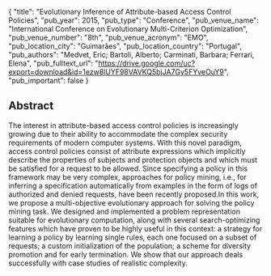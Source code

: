{
  "title": "Evolutionary Inference of Attribute-based Access Control Policies",
  "pub_year": 2015,
  "pub_type": "Conference",
  "pub_venue_name": "International Conference on Evolutionary Multi-Criterion Optimization",
  "pub_venue_number": "8th",
  "pub_venue_acronym": "EMO",
  "pub_location_city": "Guimarães",
  "pub_location_country": "Portugal",
  "pub_authors": "Medvet, Eric; Bartoli, Alberto; Carminati, Barbara;  Ferrari, Elena",
  "pub_fulltext_url": "https://drive.google.com/uc?export=download&id=1ezw8lUYF98VAVKQ5bjJA7Gy5FYveOuY9",
  "pub_important": false
}

## Abstract
The interest in attribute-based access control policies is increasingly growing due to their ability to accommodate the complex security requirements of modern computer systems. With this novel paradigm, access control policies consist of attribute expressions which implicitly describe the properties of subjects and protection objects and which must be satisfied for a request to be allowed. Since specifying a policy in this framework may be very complex, approaches for policy mining, i.e., for inferring a specification automatically from examples in the form of logs of authorized and denied requests, have been recently proposed.In this work, we propose a multi-objective evolutionary approach for solving the policy mining task. We designed and implemented a problem representation suitable for evolutionary computation, along with several search-optimizing features which have proven to be highly useful in this context: a strategy for learning a policy by learning single rules, each one focused on a subset of requests; a custom initialization of the population; a scheme for diversity promotion and for early termination. We show that our approach deals successfully with case studies of realistic complexity.
